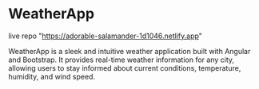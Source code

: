 # WeatherApp

live repo
"https://adorable-salamander-1d1046.netlify.app"


WeatherApp is a sleek and intuitive weather application built with Angular and Bootstrap. 
It provides real-time weather information for any city,
allowing users to stay informed about current conditions, temperature, humidity, and wind speed.
